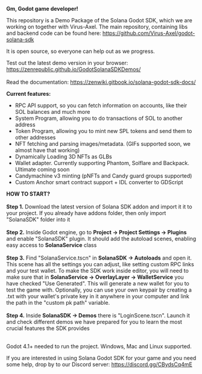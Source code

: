 **Gm, Godot game developer!**

This repository is a Demo Package of the Solana Godot SDK, which we are working on together with Virus-Axel.
The main repository, containing libs and backend code can be found here: https://github.com/Virus-Axel/godot-solana-sdk 

It is open source, so everyone can help out as we progress.

Test out the latest demo version in your browser: https://zenrepublic.github.io/GodotSolanaSDKDemos/ <br><br>
Read the documentation: https://zenwiki.gitbook.io/solana-godot-sdk-docs/

**Current features:**
- RPC API support, so you can fetch information on accounts, like their SOL balances and much more
- System Program, allowing you to do transactions of SOL to another address
- Token Program, allowing you to mint new SPL tokens and send them to other addresses
- NFT fetching and parsing images/metadata. (GIFs supported soon, we almost have that working)
- Dynamically Loading 3D NFTs as GLBs
- Wallet adapter. Currently supporting Phantom, Solflare and Backpack. Ultimate coming soon
- Candymachine v3 minting (pNFTs and Candy guard groups supported)
- Custom Anchor smart contract support + IDL converter to GDScript

**HOW TO START?** <br><br>
**Step 1.** Download the latest version of Solana SDK addon and import it it to your project. If you already have addons folder, then only import "SolanaSDK" folder into it <br><br>
**Step 2.** Inside Godot engine, go to **Project -> Project Settings -> Plugins** and enable "SolanaSDK" plugin. It should add the autoload scenes, enabling easy access to **SolanaService** class <br><br>
**Step 3.** Find "SolanaService.tscn" in **SolanaSDK -> Autoloads** and open it. This scene has all the settings you can adjust, like setting custom RPC links and your test wallet.
To make the SDK work inside editor, you will need to make sure that in **SolanaService -> OverlayLayer -> WalletService** you have checked "Use Generated". This will generate a new wallet for you to test the game with.
Optionally, you can use your own keypair by creating a .txt with your wallet's private key in it anywhere in your computer and link the path in the "custom pk path" variable.<br><br>
**Step 4.** Inside **SolanaSDK -> Demos** there is "LoginScene.tscn". Launch it and check different demos we have prepared for you to learn the most crucial features the SDK provides <br><br>

Godot 4.1+ needed to run the project. Windows, Mac and Linux supported.

If you are interested in using Solana Godot SDK for your game and you need some help, drop by to our Discord server: https://discord.gg/CBydsCq4mE


